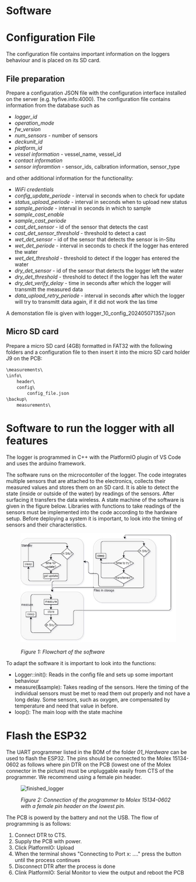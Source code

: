 Software
=====

# Configuration File

The configuration file contains important information on the loggers behaviour and is placed on its SD card.

## File preparation
Prepare a configuration JSON file with the configuration interface installed on the server (e.g. hyfive.info:4000). The configuration file contains information from the database such as
- *logger_id*
- *operation_mode*
- *fw_version*
- *num_sensors*	- number of sensors
- *deckunit_id*
- *platform_id*
- *vessel information* - vessel_name, vessel_id
- *contact information*
- *sensor inforamtion* - sensor_ids, calbration information, sensor_type

and other additional information for the functionality:
- *WiFi credentials*
- *config_update_periode*		- interval in seconds when to check for update
- *status_upload_periode*		- interval in seconds when to upload new status
- *sample_periode*		- interval in seconds in which to sample
- *sample_cast_enable*
- *sample_cast_periode*
- *cast_det_sensor*		- id of the sensor that detects the cast
- *cast_det_sensor_threshold*	- threshold to detect a cast
- *wet_det_sensor*		- id of the sensor that detects the sensor is in-Situ
- *wet_det_periode*		- interval in seconds to check if the logger has entered the water
- *wet_det_threshold*		- threshold to detect if the logger has entered the water
- *dry_det_sensor*		- id of the sensor that detects the logger left the water
- *dry_det_threshold*		- threshold to detect if the logger has left the water
- *dry_det_verify_delay*	- time in seconds after which the logger will transmitt the measured data
- *data_upload_retry_periode*	- interval in seconds  after which the logger will try to transmitt data again, if it did not work the las time

A demonstation file is given with logger_10_config_202405071357.json

## Micro SD card
Prepare a micro SD card (4GB) formatted in FAT32 with the following folders and a configuration file to then insert it into the micro SD card holder J9 on the PCB:
```
\measurements\
\info\
	header\
	config\
		config_file.json
\backup\
	measurements\
```

# Software to run the logger with all features

The logger is programmed in C++ with the PlatformIO plugin of VS Code and uses the arduino framework.

The software runs on the microcontoller of the logger. The code integrates multiple sensors that are attached to the electronics, collects their measured values
and stores them on an SD card. It is able to detect the state (inside or outside of the water) by readings of the sensors. After surfacing it transfers the data wireless.
A state machine of the software is given in the figure below. Libraries with functions to take readings of the sensors must be implemented into the code according to
the hardware setup. Before deploying a system it is important, to look into the timing of sensors and their characteristics.

<figure> 
   <img src="media/Flowchart.jpg"  width="600">

   <figurecaption><a name="figure1">*Figure 1:*</a> *Flowchart of the software*</figurecaption>
</figure>

To adapt the software it is important to look into the functions:

- Logger::init(): Reads in the config file and sets up some important behaviour
- measure(&sample): Takes reading of the sensors. Here the timing of the individual sensors must be met to read them out properly and not have a long delay. Some sensors, such as oxygen, are compensated by temperature 
and need that value in before.
- loop(): The main loop with the state machine

# Flash the ESP32
The UART programmer listed in the BOM of the folder *01_Hardware* can be used to flash the ESP32. The pins should be connected to the Molex 15134-0602 as follows where pin DTR on the PCB (lowest one of the Molex connector 
in the picture) must be unpluggable easily from CTS of the programmer. We recommend using a female pin header.

<figure> 
   <img src="media/connector.png"  width="400" title="finished_logger">

   <figurecaption><a name="figure2">*Figure 2:*</a> *Connection of the programmer to Molex 15134-0602 with a female pin header on the lowest pin.*</figurecaption>
</figure>

The PCB is powerd by the battery and not the USB. The flow of programming is as follows:
1. Connect DTR to CTS.
2. Supply the PCB with power.
3. Click PlatformIO: Upload
4. When the terminal shows "Connecting to Port x: ...." press the button until the process continues
5. Disconnect DTR after the process is done
6. Clink PlatformIO: Serial Monitor to view the output and reboot the PCB